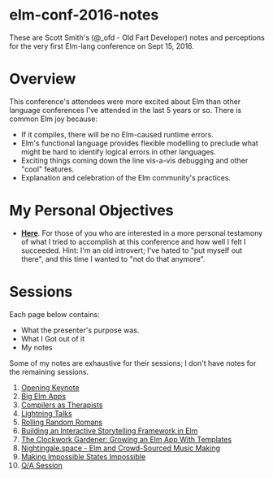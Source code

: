 # elm-conf-2016-notes

These are Scott Smith's (@_ofd - Old Fart Developer) notes and perceptions 
for the very first Elm-lang conference on Sept 15, 2016.

# Overview

This conference's attendees were more excited about Elm than other language 
conferences I've attended in the last 5 years or so.  There is common Elm 
joy because:

* If it compiles, there will be no Elm-caused runtime errors.
* Elm's functional language provides flexible modelling to preclude what 
might be hard to identify logical errors in other languages.
* Exciting things coming down the line vis-a-vis debugging and other "cool" 
features.
* Explanation and celebration of the Elm community's practices.

# My Personal Objectives

* **[Here](PersonalObjectives.md)**.  For those of you who are interested in
 a more personal testamony of what I tried to accomplish at this conference 
 and how well I felt I succeeded.  Hint: I'm an old introvert; I've hated to
  "put myself out there", and this time I wanted to "not do that anymore".

# Sessions

Each page below contains:

* What the presenter's purpose was.
* What I Got out of it
* My notes

Some of my notes are exhaustive for their sessions; I don't have notes for 
the remaining sessions.

1. [Opening Keynote](OpeningKeynote.md)
1. [Big Elm Apps](BigElmApps.md)
1. [Compilers as Therapists](CompilersAsTherapists.md)
1. [Lightning Talks](LightningTalks.md)
1. [Rolling Random Romans](RollingRandomRomans.md)
1. [Building an Interactive Storytelling Framework in Elm](BuildingAnInteractiveStorytellingFrameworkInElm.md)
1. [The Clockwork Gardener: Growing an Elm App With Templates](TheClockworkGardenerGrowingAnElmAppWithTemplates.md)
1. [Nightingale.space - Elm and Crowd-Sourced Music Making](Nightingale.spaceElmAndCrowdSourcedMusicMaking.md)
1. [Making Impossible States Impossible](MakingImpossibleStatesImpossible.md)
1. [Q/A Session](QaSession.md)


